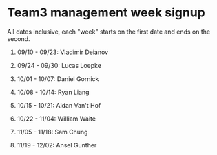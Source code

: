 # Team3 management week signup

All dates inclusive, each "week" starts on the first date and ends on the second.

01. 09/10 - 09/23: Vladimir Deianov

02. 09/24 - 09/30: Lucas Loepke

03. 10/01 - 10/07: Daniel Gornick

04. 10/08 - 10/14: Ryan Liang

05. 10/15 - 10/21: Aidan Van't Hof

06. 10/22 - 11/04: William Waite

07. 11/05 - 11/18: Sam Chung

08. 11/19 - 12/02: Ansel Gunther
